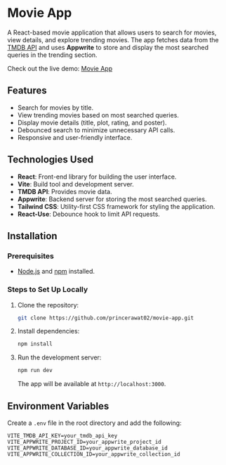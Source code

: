# Movie App

A React-based movie application that allows users to search for movies, view details, and explore trending movies. The app fetches data from the [TMDB API](https://www.themoviedb.org/documentation/api) and uses **Appwrite** to store and display the most searched queries in the trending section.

Check out the live demo: [Movie App](https://movie-app-princerawat02s-projects.vercel.app/)

## Features

- Search for movies by title.
- View trending movies based on most searched queries.
- Display movie details (title, plot, rating, and poster).
- Debounced search to minimize unnecessary API calls.
- Responsive and user-friendly interface.

## Technologies Used

- **React**: Front-end library for building the user interface.
- **Vite**: Build tool and development server.
- **TMDB API**: Provides movie data.
- **Appwrite**: Backend server for storing the most searched queries.
- **Tailwind CSS**: Utility-first CSS framework for styling the application.
- **React-Use**: Debounce hook to limit API requests.

## Installation

### Prerequisites

- [Node.js](https://nodejs.org/) and [npm](https://www.npmjs.com/) installed.

### Steps to Set Up Locally

1. Clone the repository:
    ```bash
    git clone https://github.com/princerawat02/movie-app.git
    ```

2. Install dependencies:
    ```bash
    npm install
    ```

3. Run the development server:
    ```bash
    npm run dev
    ```

    The app will be available at `http://localhost:3000`.

## Environment Variables

Create a `.env` file in the root directory and add the following:

```env
VITE_TMDB_API_KEY=your_tmdb_api_key
VITE_APPWRITE_PROJECT_ID=your_appwrite_project_id
VITE_APPWRITE_DATABASE_ID=your_appwrite_database_id
VITE_APPWRITE_COLLECTION_ID=your_appwrite_collection_id
```

